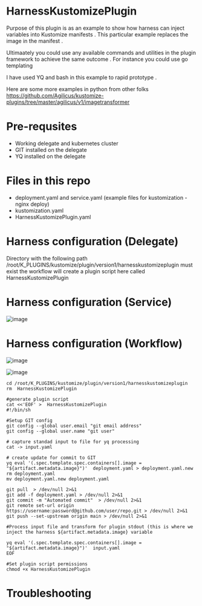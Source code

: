 # HarnessKustomizePlugin

Purpose of this plugin is as an example to show how harness can inject variables into Kustomize manifests .
This particular example replaces the image in the manifest .

Ultimaately you could use any available commands and utilities in the plugin framework to achieve the same outcome .
For instance you could use go templating 

I have used YQ and bash in this example to rapid prototype .

Here are some more examples in python from other folks 
https://github.com/Agilicus/kustomize-plugins/tree/master/agilicus/v1/imagetransformer

# Pre-requsites

- Working delegate and kubernetes cluster
- GIT installed on the delegate 
- YQ installed on the delegate 

# Files in this repo 

- deployment.yaml and service.yaml (example files for kustomization - nginx deploy)
- kustomization.yaml
- HarnessKustomizePlugin.yaml

# Harness configuration (Delegate)

Directory with the following path /root/K_PLUGINS/kustomize/plugin/version1/harnesskustomizeplugin must exist the workflow will create a plugin script here called HarnessKustomizePlugin


# Harness configuration (Service)


![image](https://user-images.githubusercontent.com/44827446/114340816-bdb62880-9b9b-11eb-8a74-d08aff6ff3a0.png)


# Harness configuration (Workflow)

![image](https://user-images.githubusercontent.com/44827446/114340868-d7577000-9b9b-11eb-93ad-7e115e2932f2.png)

![image](https://user-images.githubusercontent.com/44827446/114344651-8fd4e200-9ba3-11eb-9e52-6125785c223f.png)


```
cd /root/K_PLUGINS/kustomize/plugin/version1/harnesskustomizeplugin
rm  HarnessKustomizePlugin

#generate plugin script
cat <<'EOF' >  HarnessKustomizePlugin
#!/bin/sh

#Setup GIT config 
git config --global user.email "git email address"
git config --global user.name "git user"

# capture standad input to file for yq processing 
cat -> input.yaml

# create update for commit to GIT
yq eval '(.spec.template.spec.containers[].image = "${artifact.metadata.image}")'  deployment.yaml > deployment.yaml.new
rm deployment.yaml
mv deployment.yaml.new deployment.yaml

git pull  > /dev/null 2>&1
git add -f deployment.yaml > /dev/null 2>&1
git commit -m "Automated commit"  > /dev/null 2>&1
git remote set-url origin https://username:password@github.com/user/repo.git > /dev/null 2>&1
git push --set-upstream origin main > /dev/null 2>&1

#Process input file and transform for plugin stdout (this is where we inject the harness ${artifact.metadata.image} variable

yq eval '(.spec.template.spec.containers[].image = "${artifact.metadata.image}")'  input.yaml
EOF

#Set plugin script permissions 
chmod +x HarnessKustomizePlugin
```

# Troubleshooting

